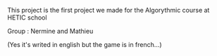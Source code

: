 This project is the first project we made for the Algorythmic course at HETIC school

Group : Nermine and Mathieu

(Yes it's writed in english but the game is in french...)
